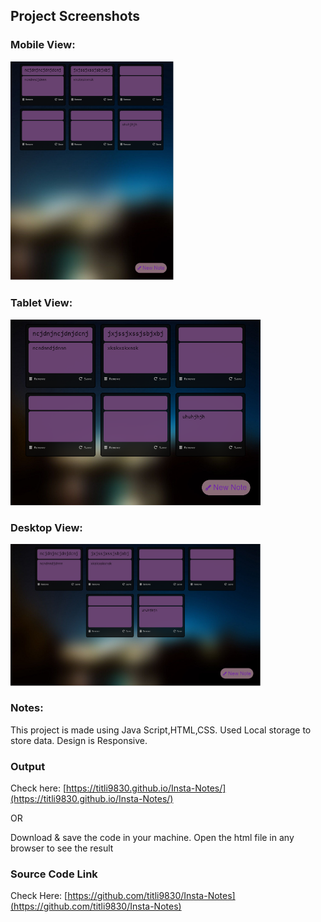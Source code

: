 ## Project Screenshots

### Mobile View:

<img src="screenshots/Mobile.PNG" height="350">

### Tablet View:

<img src="screenshots/Tablet.PNG" width="400">

### Desktop View:

<img src="screenshots/Desktop.PNG" width="400">

### Notes:

This project is made using Java Script,HTML,CSS. Used Local storage to store data. Design is Responsive.

### Output

Check here: [https://titli9830.github.io/Insta-Notes/](https://titli9830.github.io/Insta-Notes/)<br/>

OR

Download & save the code in your machine. Open the html file in any browser to see the result

### Source Code Link

Check Here: [https://github.com/titli9830/Insta-Notes](https://github.com/titli9830/Insta-Notes)
